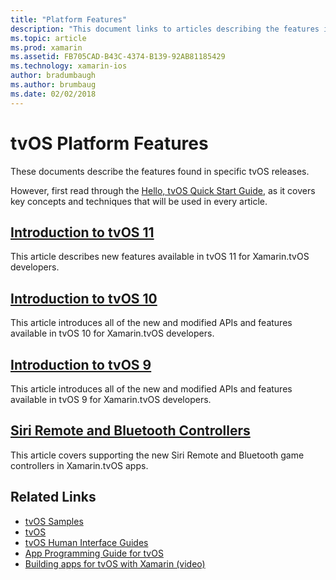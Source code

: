 ```yaml
---
title: "Platform Features"
description: "This document links to articles describing the features included in various tvOS releases."
ms.topic: article
ms.prod: xamarin
ms.assetid: FB705CAD-B43C-4374-B139-92AB81185429
ms.technology: xamarin-ios
author: bradumbaugh
ms.author: brumbaug
ms.date: 02/02/2018
---
```


# tvOS Platform Features

These documents describe the features found in specific tvOS releases.

However, first read through the [Hello, tvOS Quick Start Guide](~/ios/tvos/get-started/hello-tvos.md), as it covers key concepts and techniques that will be used in every article.

## [Introduction to tvOS 11](~/ios/tvos/platform/introduction-to-tvos11.md)

This article describes new features available in tvOS 11 for Xamarin.tvOS developers.

## [Introduction to tvOS 10](~/ios/tvos/platform/introduction-to-tvos10/index.md)

This article introduces all of the new and modified APIs and features available in tvOS 10 for Xamarin.tvOS developers.

## [Introduction to tvOS 9](~/ios/tvos/platform/tvos9.md)

This article introduces all of the new and modified APIs and features available in tvOS 9 for Xamarin.tvOS developers.

## [Siri Remote and Bluetooth Controllers](~/ios/tvos/platform/remote-bluetooth.md)

This article covers supporting the new Siri Remote and Bluetooth game controllers in Xamarin.tvOS apps.



## Related Links

- [tvOS Samples](https://developer.xamarin.com/samples/tvos/all/)
- [tvOS](https://developer.apple.com/tvos/)
- [tvOS Human Interface Guides](https://developer.apple.com/tvos/human-interface-guidelines/)
- [App Programming Guide for tvOS](https://developer.apple.com/library/prerelease/tvos/documentation/General/Conceptual/AppleTV_PG/)
- [Building apps for tvOS with Xamarin (video)](https://university.xamarin.com/lightninglectures/tvos-with-xamarin)
